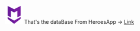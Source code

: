 ![alt text](https://github.com/adam-p/markdown-here/raw/master/src/common/images/icon48.png "Logo Title Text 1")
That's the dataBase From HeroesApp -> [Link](https://github.com/AdrianDelMoral/heroes_App)
